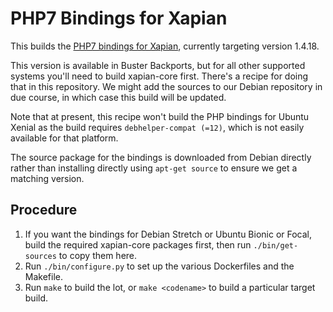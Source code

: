 # PHP7 Bindings for Xapian

This builds the [PHP7 bindings for Xapian](https://xapian.org/docs/bindings/php7/), currently targeting version 1.4.18.

This version is available in Buster Backports, but for all other supported systems you'll need to build xapian-core first. There's a recipe for doing that in this repository. We might add the sources to our Debian repository in due course, in which case this build will be updated.

Note that at present, this recipe won't build the PHP bindings for Ubuntu Xenial as the build requires `debhelper-compat (=12)`, which is not easily available for that platform.

The source package for the bindings is downloaded from Debian directly rather than installing directly using `apt-get source` to ensure we get a matching version.
## Procedure

1. If you want the bindings for Debian Stretch or Ubuntu Bionic or Focal, build the required xapian-core packages first, then run `./bin/get-sources` to copy them here.
2. Run `./bin/configure.py` to set up the various Dockerfiles and the Makefile.
3. Run `make` to build the lot, or `make <codename>` to build a particular target build.
